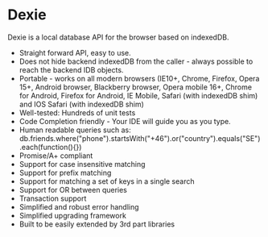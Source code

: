 Dexie
=====

Dexie is a local database API for the browser based on indexedDB.
 * Straight forward API, easy to use.
 * Does not hide backend indexedDB from the caller - always possible to reach the backend IDB objects.
 * Portable - works on all modern browsers (IE10+, Chrome, Firefox, Opera 15+, Android browser, Blackberry browser, Opera mobile 16+, Chrome for Android, Firefox for Android, IE Mobile, Safari (with indexedDB shim) and IOS Safari (with indexedDB shim)
 * Well-tested: Hundreds of unit tests
 * Code Completion friendly - Your IDE will guide you as you type.
 * Human readable queries such as: db.friends.where("phone").startsWith("+46").or("country").equals("SE").each(function(){})
 * Promise/A+ compliant
 * Support for case insensitive matching
 * Support for prefix matching
 * Support for matching a set of keys in a single search
 * Support for OR between queries
 * Transaction support
 * Simplified and robust error handling
 * Simplified upgrading framework
 * Built to be easily extended by 3rd part libraries
